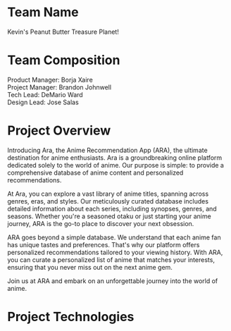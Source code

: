 # Team Name

Kevin's Peanut Butter Treasure Planet!

# Team Composition

Product Manager: Borja Xaire<br>
Project Manager: Brandon Johnwell<br>
Tech Lead: DeMario Ward<br>
Design Lead: Jose Salas<br>

# Project Overview
Introducing Ara, the Anime Recommendation App (ARA), the ultimate destination for anime enthusiasts. Ara is a groundbreaking online platform dedicated solely to the world of anime. Our purpose is simple: to provide a comprehensive database of anime content and personalized recommendations.

At Ara, you can explore a vast library of anime titles, spanning across genres, eras, and styles. Our meticulously curated database includes detailed information about each series, including synopses, genres, and seasons. Whether you're a seasoned otaku or just starting your anime journey, ARA is the go-to place to discover your next obsession.

ARA goes beyond a simple database. We understand that each anime fan has unique tastes and preferences. That's why our platform offers personalized recommendations tailored to your viewing history. With ARA, you can curate a personalized list of anime that matches your interests, ensuring that you never miss out on the next anime gem.

Join us at ARA and embark on an unforgettable journey into the world of anime.

# Project Technologies


